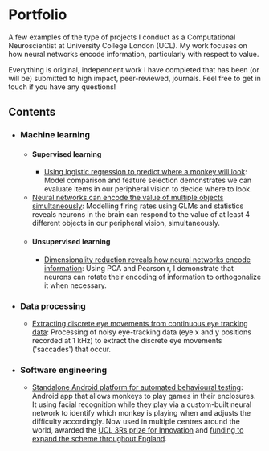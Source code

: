 # Portfolio
A few examples of the type of projects I conduct as a Computational Neuroscientist at University College London (UCL). My work focuses on how neural networks encode information, particularly with respect to value. 

Everything is original, independent work I have completed that has been (or will be) submitted to high impact, peer-reviewed, journals. Feel free to get in touch if you have any questions! 

## Contents

 - ### Machine learning
    - #### Supervised learning
        - [Using logistic regression to predict where a monkey will look](https://github.com/jamesbutler01/Portfolio/blob/main/Predicting%20eye%20movements/Predicting%20eye%20movements.ipynb): Model comparison and feature selection demonstrates we can evaluate items in our peripheral vision to decide where to look.
	- [Neural networks can encode the value of multiple objects simultaneously](https://github.com/jamesbutler01/Portfolio/blob/main/Simultaneous%20value%20coding/NeuronValueCoding.ipynb): Modelling firing rates using GLMs and statistics reveals neurons in the brain can respond to the value of at least 4 different objects in our peripheral vision, simultaneously.
     - #### Unsupervised learning
        - [Dimensionality reduction reveals how neural networks encode information](https://github.com/jamesbutler01/Portfolio/blob/main/Encoding%20within%20neural%20networks/Neural%20network%20representations.ipynb): Using PCA and Pearson r, I demonstrate that neurons can rotate their encoding of information to orthogonalize it when necessary.

- ### Data processing
    -  [Extracting discrete eye movements from continuous eye tracking data](https://github.com/jamesbutler01/Portfolio/blob/main/Processing%20eye%20data/eye%20tracking%20analysis.ipynb): Processing of noisy eye-tracking data (eye x and y positions recorded at 1 kHz) to extract the discrete eye movements ('saccades') that occur. 


- ### Software engineering
    -  [Standalone Android platform for automated behavioural testing](https://github.com/jamesbutler01/Mymou): Android app that allows monkeys to play games in their enclosures. It using facial recognition while they play via a custom-built neural network to identify which monkey is playing when and adjusts the difficulty accordingly. Now used in multiple centres around the world, awarded the [UCL 3Rs prize for Innovation](https://www.ucl.ac.uk/biological-services/news/2018/may/ucl-celebrates-3rs-may-2018)  and [funding to expand the scheme throughout England](https://www.nc3rs.org.uk/refining-training-non-human-primates-using-automated-home-room-training-systems).
